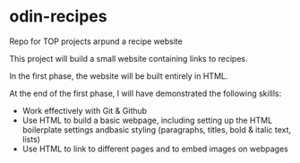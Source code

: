 # odin-recipes
Repo for TOP projects arpund a recipe website

This project will build a small website containing links to recipes.

In the first phase, the website will be built entirely in HTML.

At the end of the first phase, I will have demonstrated the following skillls:
- Work effectively with Git & Github
- Use HTML to build a basic webpage, including setting up the HTML boilerplate settings andbasic styling (paragraphs, titles, bold & italic text, lists)
- Use HTML to link to different pages and to embed images on webpages
